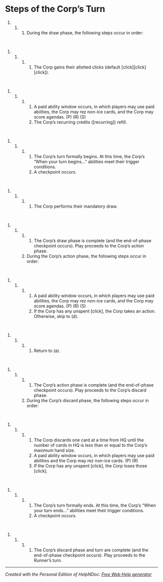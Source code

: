 # Steps of the Corp’s Turn

1. &nbsp;
   1. &nbsp;
      1. During the draw phase, the following steps occur in order:

&nbsp;

1. &nbsp;
   1. &nbsp;
      1. &nbsp;
         1. The Corp gains their allotted clicks (default \[click\]\[click\]\[click\]).

&nbsp;

1. &nbsp;
   1. &nbsp;
      1. &nbsp;
         1. A paid ability window occurs, in which players may use paid abilities, the Corp may rez non-ice cards, and the Corp may score agendas. (P) (R) (S)
         1. The Corp’s recurring credits (\[recurring\]) refill.

&nbsp;

1. &nbsp;
   1. &nbsp;
      1. &nbsp;
         1. The Corp’s turn formally begins. At this time, the Corp’s “When your turn begins...” abilities meet their trigger conditions.
         1. A checkpoint occurs.

&nbsp;

1. &nbsp;
   1. &nbsp;
      1. &nbsp;
         1. The Corp performs their mandatory draw.

&nbsp;

1. &nbsp;
   1. &nbsp;
      1. &nbsp;
         1. The Corp’s draw phase is complete (and the end-of-phase checkpoint occurs). Play proceeds to the Corp’s action phase.
      1. During the Corp’s action phase, the following steps occur in order:

&nbsp;

1. &nbsp;
   1. &nbsp;
      1. &nbsp;
         1. A paid ability window occurs, in which players may use paid abilities, the Corp may rez non-ice cards, and the Corp may score agendas. (P) (R) (S)
         1. If the Corp has any unspent \[click\], the Corp takes an action. Otherwise, skip to (d).

&nbsp;

1. &nbsp;
   1. &nbsp;
      1. &nbsp;
         1. Return to (a).

&nbsp;

1. &nbsp;
   1. &nbsp;
      1. &nbsp;
         1. The Corp’s action phase is complete (and the end-of-phase checkpoint occurs). Play proceeds to the Corp’s discard phase.
      1. During the Corp’s discard phase, the following steps occur in order:

&nbsp;

1. &nbsp;
   1. &nbsp;
      1. &nbsp;
         1. The Corp discards one card at a time from HQ until the number of cards in HQ is less than or equal to the Corp’s maximum hand size.
         1. A paid ability window occurs, in which players may use paid abilities and the Corp may rez non-ice cards. (P) (R)
         1. If the Corp has any unspent \[click\], the Corp loses those \[click\].

&nbsp;

1. &nbsp;
   1. &nbsp;
      1. &nbsp;
         1. The Corp’s turn formally ends. At this time, the Corp’s “When your turn ends...” abilities meet their trigger conditions.
         1. A checkpoint occurs.

&nbsp;

1. &nbsp;
   1. &nbsp;
      1. &nbsp;
         1. The Corp’s discard phase and turn are complete (and the end-of-phase checkpoint occurs). Play proceeds to the Runner’s turn.


***
_Created with the Personal Edition of HelpNDoc: [Free Web Help generator](<https://www.helpndoc.com>)_
